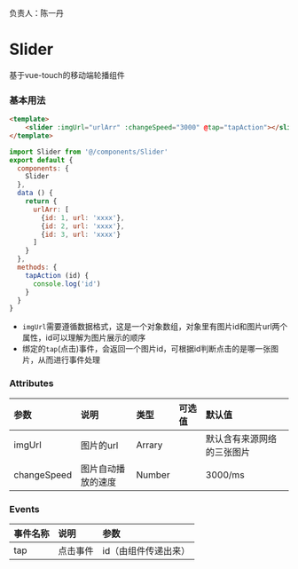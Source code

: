 负责人：陈一丹

# Slider

基于vue-touch的移动端轮播组件

### 基本用法

```html
<template>
    <slider :imgUrl="urlArr" :changeSpeed="3000" @tap="tapAction"></slider>
</template>
```

```js
import Slider from '@/components/Slider'
export default {
  components: {
    Slider
  },
  data () {
    return {
      urlArr: [
        {id: 1, url: 'xxxx'},
        {id: 2, url: 'xxxx'},
        {id: 3, url: 'xxxx'}
      ]
    }
  },
  methods: {
    tapAction (id) {
      console.log('id')
    }
  }
}
```

* `imgUrl`需要遵循数据格式，这是一个对象数组，对象里有图片id和图片url两个属性，id可以理解为图片展示的顺序
* 绑定的`tap`\(点击\)事件，会返回一个图片id，可根据id判断点击的是哪一张图片，从而进行事件处理

### Attributes

| 参数 | 说明 | 类型 | 可选值 | 默认值 |
| :--- | :--- | :--- | :--- | :--- |
| imgUrl | 图片的url | Arrary |  | 默认含有来源网络的三张图片 |
| changeSpeed | 图片自动播放的速度 | Number |  | 3000/ms |

### Events

| 事件名称 | 说明 | 参数 |
| :--- | :--- | :--- |
| tap | 点击事件 | id（由组件传递出来） |



